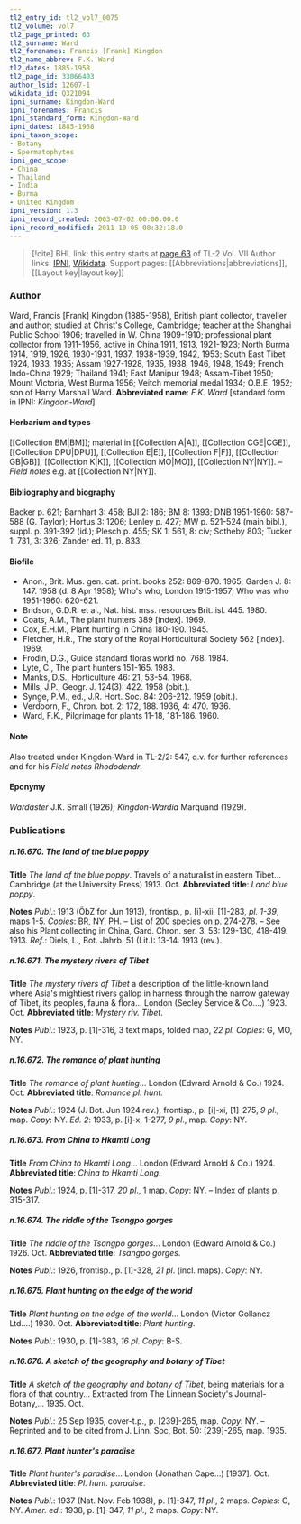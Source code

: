 ```yaml
---
tl2_entry_id: tl2_vol7_0075
tl2_volume: vol7
tl2_page_printed: 63
tl2_surname: Ward
tl2_forenames: Francis [Frank] Kingdon
tl2_name_abbrev: F.K. Ward
tl2_dates: 1885-1958
tl2_page_id: 33066403
author_lsid: 12607-1
wikidata_id: Q321094
ipni_surname: Kingdon-Ward
ipni_forenames: Francis
ipni_standard_form: Kingdon-Ward
ipni_dates: 1885-1958
ipni_taxon_scope: 
- Botany
- Spermatophytes
ipni_geo_scope: 
- China
- Thailand
- India
- Burma
- United Kingdom
ipni_version: 1.3
ipni_record_created: 2003-07-02 00:00:00.0
ipni_record_modified: 2011-10-05 08:32:18.0
---
```


> [!cite] BHL link: this entry starts at [page 63](https://www.biodiversitylibrary.org/page/33066403) of TL-2 Vol. VII
> Author links: [IPNI](https://www.ipni.org/a/12607-1), [Wikidata](https://www.wikidata.org/wiki/Q321094). Support pages: [[Abbreviations|abbreviations]], [[Layout key|layout key]]

### Author

Ward, Francis \[Frank\] Kingdon (1885-1958), British plant collector, traveller and author; studied at Christ's College, Cambridge; teacher at the Shanghai Public School 1906; travelled in W. China 1909-1910; professional plant collector from 1911-1956, active in China 1911, 1913, 1921-1923; North Burma 1914, 1919, 1926, 1930-1931, 1937, 1938-1939, 1942, 1953; South East Tibet 1924, 1933, 1935; Assam 1927-1928, 1935, 1938, 1946, 1948, 1949; French Indo-China 1929; Thailand 1941; East Manipur 1948; Assam-Tibet 1950; Mount Victoria, West Burma 1956; Veitch memorial medal 1934; O.B.E. 1952; son of Harry Marshall Ward. 
**Abbreviated name**: *F.K. Ward* \[standard form in IPNI: *Kingdon-Ward*\]

#### Herbarium and types

[[Collection BM|BM]]; material in [[Collection A|A]], [[Collection CGE|CGE]], [[Collection DPU|DPU]], [[Collection E|E]], [[Collection F|F]], [[Collection GB|GB]], [[Collection K|K]], [[Collection MO|MO]], [[Collection NY|NY]]. – *Field notes* e.g. at [[Collection NY|NY]].

#### Bibliography and biography

Backer p. 621; Barnhart 3: 458; BJI 2: 186; BM 8: 1393; DNB 1951-1960: 587-588 (G. Taylor); Hortus 3: 1206; Lenley p. 427; MW p. 521-524 (main bibl.), suppl. p. 391-392 (id.); Plesch p. 455; SK 1: 561, 8: civ; Sotheby 803; Tucker 1: 731, 3: 326; Zander ed. 11, p. 833.

#### Biofile

- Anon., Brit. Mus. gen. cat. print. books 252: 869-870. 1965; Garden J. 8: 147. 1958 (d. 8 Apr 1958); Who's who, London 1915-1957; Who was who 1951-1960: 620-621.
- Bridson, G.D.R. et al., Nat. hist. mss. resources Brit. isl. 445. 1980.
- Coats, A.M., The plant hunters 389 \[index\]. 1969.
- Cox, E.H.M., Plant hunting in China 180-190. 1945.
- Fletcher, H.R., The story of the Royal Horticultural Society 562 \[index\]. 1969.
- Frodin, D.G., Guide standard floras world no. 768. 1984.
- Lyte, C., The plant hunters 151-165. 1983.
- Manks, D.S., Horticulture 46: 21, 53-54. 1968.
- Mills, J.P., Geogr. J. 124(3): 422. 1958 (obit.).
- Synge, P.M., ed., J.R. Hort. Soc. 84: 206-212. 1959 (obit.).
- Verdoorn, F., Chron. bot. 2: 172, 188. 1936, 4: 470. 1936.
- Ward, F.K., Pilgrimage for plants 11-18, 181-186. 1960.

#### Note

Also treated under Kingdon-Ward in TL-2/2: 547, q.v. for further references and for his *Field notes Rhododendr*.

#### Eponymy

*Wardaster* J.K. Small (1926); *Kingdon-Wardia* Marquand (1929).

### Publications

##### n.16.670. The land of the blue poppy

**Title**
*The land of the blue poppy*. Travels of a naturalist in eastern Tibet... Cambridge (at the University Press) 1913. Oct.
**Abbreviated title**: *Land blue poppy*.

**Notes**
*Publ*.: 1913 (ÖbZ for Jun 1913), frontisp., p. \[i\]-xii, \[1\]-283, *pl. 1-39*, maps 1-5. *Copies*: BR, NY, PH. – List of 200 species on p. 274-278. – See also his Plant collecting in China, Gard. Chron. ser. 3. 53: 129-130, 418-419. 1913.
*Ref*.: Diels, L., Bot. Jahrb. 51 (Lit.): 13-14. 1913 (rev.).

##### n.16.671. The mystery rivers of Tibet

**Title**
*The mystery rivers of Tibet* a description of the little-known land where Asia's mightiest rivers gallop in harness through the narrow gateway of Tibet, its peoples, fauna & flora... London (Secley Service & Co....) 1923. Oct.
**Abbreviated title**: *Mystery riv. Tibet*.

**Notes**
*Publ*.: 1923, p. \[1\]-316, 3 text maps, folded map, *22 pl. Copies*: G, MO, NY.

##### n.16.672. The romance of plant hunting

**Title**
*The romance of plant hunting*... London (Edward Arnold & Co.) 1924. Oct.
**Abbreviated title**: *Romance pl. hunt.*

**Notes**
*Publ*.: 1924 (J. Bot. Jun 1924 rev.), frontisp., p. \[i\]-xi, \[1\]-275, *9 pl*., map. *Copy*: NY.
*Ed. 2*: 1933, p. \[i\]-x, 1-277, *9 pl*., map. *Copy*: NY.

##### n.16.673. From China to Hkamti Long

**Title**
*From China to Hkamti Long*... London (Edward Arnold & Co.) 1924.
**Abbreviated title**: *China to Hkamti Long*.

**Notes**
*Publ*.: 1924, p. \[1\]-317, *20 pl*., 1 map. *Copy*: NY. – Index of plants p. 315-317.

##### n.16.674. The riddle of the Tsangpo gorges

**Title**
*The riddle of the Tsangpo gorges*... London (Edward Arnold & Co.) 1926. Oct.
**Abbreviated title**: *Tsangpo gorges*.

**Notes**
*Publ*.: 1926, frontisp., p. \[1\]-328, *21 pl*. (incl. maps). *Copy*: NY.

##### n.16.675. Plant hunting on the edge of the world

**Title**
*Plant hunting on the edge of the world*... London (Victor Gollancz Ltd....) 1930. Oct.
**Abbreviated title**: *Plant hunting*.

**Notes**
*Publ*.: 1930, p. \[1\]-383, *16 pl. Copy*: B-S.

##### n.16.676. A sketch of the geography and botany of Tibet

**Title**
*A sketch of the geography and botany of Tibet*, being materials for a flora of that country... Extracted from The Linnean Society's Journal-Botany,... 1935. Oct.

**Notes**
*Publ*.: 25 Sep 1935, cover-t.p., p. \[239\]-265, map. *Copy*: NY. – Reprinted and to be cited from J. Linn. Soc, Bot. 50: \[239\]-265, map. 1935.

##### n.16.677. Plant hunter's paradise

**Title**
*Plant hunter's paradise*... London (Jonathan Cape...) \[1937\]. Oct.
**Abbreviated title**: *Pl. hunt. paradise*.

**Notes**
*Publ*.: 1937 (Nat. Nov. Feb 1938), p. \[1\]-347, *11 pl*., 2 maps. *Copies*: G, NY.
*Amer. ed*.: 1938, p. \[1\]-347, *11 pl*., 2 maps. *Copy*: NY.

